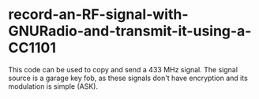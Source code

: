 # record-an-RF-signal-with-GNURadio-and-transmit-it-using-a-CC1101

This code can be used to copy and send a 433 MHz signal. The signal source is a garage key fob, as these signals don't have encryption and its modulation is simple (ASK).
